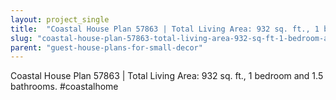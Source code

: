 ```yaml
---
layout: project_single
title:  "Coastal House Plan 57863 | Total Living Area: 932 sq. ft., 1 bedroom and 1.5 bathrooms. #coastalhome"
slug: "coastal-house-plan-57863-total-living-area-932-sq-ft-1-bedroom-and-15-bathrooms-coastalhome"
parent: "guest-house-plans-for-small-decor"
---
```

Coastal House Plan 57863 | Total Living Area: 932 sq. ft., 1 bedroom and 1.5 bathrooms. #coastalhome